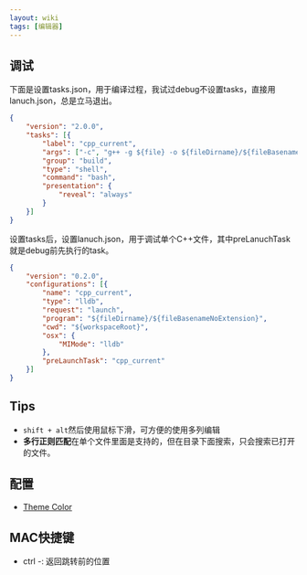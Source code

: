 ```yaml
---
layout: wiki
tags: [编辑器]
---
```



## 调试

下面是设置tasks.json，用于编译过程，我试过debug不设置tasks，直接用lanuch.json，总是立马退出。

```json
{
    "version": "2.0.0",
    "tasks": [{
        "label": "cpp_current",
        "args": ["-c", "g++ -g ${file} -o ${fileDirname}/${fileBasenameNoExtension}"],
        "group": "build",
        "type": "shell",
        "command": "bash",
        "presentation": {
            "reveal": "always"
        }
    }]
}
```

设置tasks后，设置lanuch.json，用于调试单个C++文件，其中preLanuchTask就是debug前先执行的task。

```json
{
    "version": "0.2.0",
    "configurations": [{
        "name": "cpp_current",
        "type": "lldb",
        "request": "launch",
        "program": "${fileDirname}/${fileBasenameNoExtension}",
        "cwd": "${workspaceRoot}",
        "osx": {
            "MIMode": "lldb"
        },
        "preLaunchTask": "cpp_current"
    }]
}
```

## Tips

* `shift + alt`然后使用鼠标下滑，可方便的使用多列编辑
* **多行正则匹配**在单个文件里面是支持的，但在目录下面搜索，只会搜索已打开的文件。


## 配置

* [Theme Color](https://code.visualstudio.com/api/references/theme-color)


## MAC快捷键

* ctrl -: 返回跳转前的位置